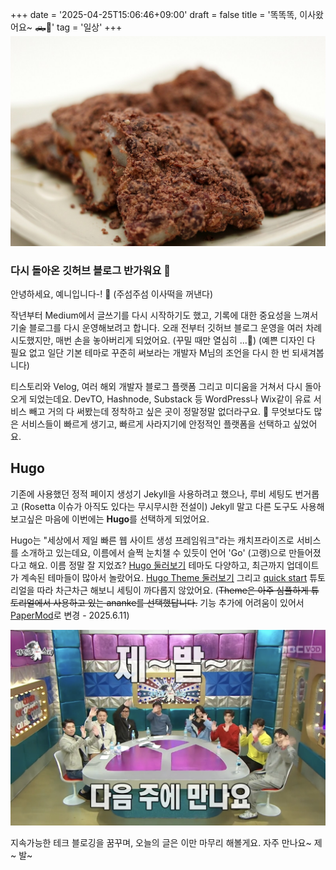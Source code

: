 +++
date = '2025-04-25T15:06:46+09:00'
draft = false
title = '똑똑똑, 이사왔어요~ 🛻💨'
tag = '일상'
+++
![이사떡](/images/Sirutteok.jpg)
### 다시 돌아온 깃허브 블로그 반가워요 👋
안녕하세요, 예니입니다-! 👻 (주섬주섬 이사떡을 꺼낸다)

작년부터 Medium에서 글쓰기를 다시 시작하기도 했고, 기록에 대한 중요성을 느껴서 기술 블로그를 다시 운영해보려고 합니다.
오래 전부터 깃허브 블로그 운영을 여러 차례 시도했지만, 매번 손을 놓아버리게 되었어요. (꾸밀 때만 열심히 ...🎨)  (예쁜 디자인 다 필요 없고 일단 기본 테마로 꾸준히 써보라는 개발자 M님의 조언을 다시 한 번 되새겨봅니다) 

티스토리와 Velog, 여러 해외 개발자 블로그 플랫폼 그리고 미디움을 거쳐서 다시 돌아오게 되었는데요. DevTO, Hashnode, Substack 등 WordPress나 Wix같이 유료 서비스 빼고 거의 다 써봤는데 정착하고 싶은 곳이 정말정말 없더라구요. 🥲 무엇보다도 많은 서비스들이 빠르게 생기고, 빠르게 사라지기에 안정적인 플랫폼을 선택하고 싶었어요.

## Hugo
기존에 사용했던 정적 페이지 생성기 Jekyll을 사용하려고 했으나, 루비 세팅도 번거롭고 (Rosetta 이슈가 아직도 있다는 무시무시한 전설이) Jekyll 말고 다른 도구도 사용해보고싶은 마음에 이번에는 **Hugo**를 선택하게 되었어요.

Hugo는 "세상에서 제일 빠른 웹 사이트 생성 프레임워크"라는 캐치프라이즈로 서비스를 소개하고 있는데요, 이름에서 슬쩍 눈치챌 수 있듯이 언어 'Go' (고랭)으로 만들어졌다고 해요. 이름 정말 잘 지었죠? [Hugo 둘러보기](https://gohugo.io) 테마도 다양하고, 최근까지 업데이트가 계속된 테마들이 많아서 놀랐어요. [Hugo Theme 둘러보기](https://themes.gohugo.io) 그리고 [quick start](https://gohugo.io/getting-started/quick-start/) 튜토리얼을 따라 차근차근 해보니 세팅이 까다롭지 않았어요. (~~Theme은 아주 심플하게 튜토리얼에서 사용하고 있는 ananke를 선택했답니다.~~ 기능 추가에 어려움이 있어서 [PaperMod](https://github.com/adityatelange/hugo-PaperMod)로 변경 - 2025.6.11)

![Bye](/images/Bye.png)

지속가능한 테크 블로깅을 꿈꾸며, 오늘의 글은 이만 마무리 해볼게요. 자주 만나요~ 
제~ 발~
